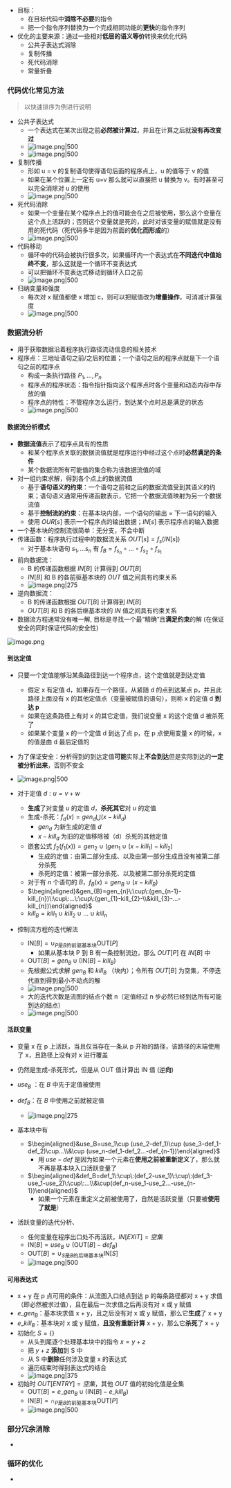 - 目标：
	- 在目标代码中**消除不必要**的指令
	- 把一个指令序列替换为一个完成相同功能的**更快**的指令序列
- 优化的主要来源：通过一些相对**低层的语义等价**转换来优化代码
	- 公共子表达式消除
	- 复制传播
	- 死代码消除
	- 常量折叠
### 代码优化常见方法
>以快速排序为例进行说明
- 公共子表达式
	- 一个表达式在某次出现之前**必然被计算过**，并且在计算之后就**没有再改变过**
	- ![image.png|500](https://thdlrt.oss-cn-beijing.aliyuncs.com/20240511230721.png)
	- ![image.png|500](https://thdlrt.oss-cn-beijing.aliyuncs.com/20240511230838.png)
- 复制传播
	- 形如 u = v 的复制语句使得语句后面的程序点上，u 的值等于 v 的值
	- 如果在某个位置上一定有 u=v 那么就可以直接把 u 替换为 v。有时甚至可以完全消除对 u 的使用
	- ![image.png|500](https://thdlrt.oss-cn-beijing.aliyuncs.com/20240511231300.png)
- 死代码消除
	- 如果一个变量在某个程序点上的值可能会在之后被使用，那么这个变量在这个点上活跃的；否则这个变量就是死的，此时对该变量的赋值就是没有用的死代码（死代码多半是因为前面的**优化而形成**的）
	- ![image.png|500](https://thdlrt.oss-cn-beijing.aliyuncs.com/20240511231418.png)
- 代码移动
	- 循环中的代码会被执行很多次，如果循环内一个表达式在**不同迭代中值始终不变**，那么这就是一个循环不变表达式
	- 可以把循环不变表达式移动到循环入口之前
	- ![image.png|500](https://thdlrt.oss-cn-beijing.aliyuncs.com/20240511231541.png)
- 归纳变量和强度
	- 每次对 x 赋值都使 x 增加 c，则可以把赋值改为**增量操作**，可消减计算强度
	- ![image.png|500](https://thdlrt.oss-cn-beijing.aliyuncs.com/20240511231652.png)

### 数据流分析
- 用于获取数据沿着程序执行路径流动信息的相关技术
- 程序点：三地址语句之前/之后的位置；一个语句之后的程序点就是下一个语句之前的程序点
	- 构成一条执行路径 $P_{1},\dots,P_{n}$
	- 程序点的程序状态：指令指针指向这个程序点时各个变量和动态内存中存放的值
	- 程序点的特性：不管程序怎么运行，到达某个点时总是满足的状态
	- ![image.png|500](https://thdlrt.oss-cn-beijing.aliyuncs.com/20240511232722.png)
#### 数据流分析模式
- **数据流值**表示了程序点具有的性质
	- 和某个程序点关联的数据流值就是程序运行中经过这个点时**必然满足的条件**
	- 某个数据流所有可能值的集合称为该数据流值的域
- 对一组约束求解，得到各个点上的数据流值
	- 基于**语句语义的约束**：一个语句之前和之后的数据流值受到其语义的约束；语句语义通常用传递函数表示，它把一个数据流值映射为另一个数据流值
	- 基于**控制流的约束**：在基本块内部，一个语句的输出 = 下一语句的输入
	- 使用 $OUR[s]$ 表示一个程序点的输出数据；$IN[s]$ 表示程序点的输入数据
- 一个基本块的控制流很简单：无分支，不会中断
- 传递函数：程序执行过程中的数据流关系 $OUT[s]=f_{s}(IN[s])$
	- 对于基本块语句 $s_{1},\dots s_{n}$ 有 $f_B=f_{s_n}\circ...\circ f_{s_2}\circ f_{s_1}$
- 前向数据流：
	- B 的传递函数根据 $IN[B]$ 计算得到 $OUT[B]$
	- $IN[B]$ 和 B 的各前驱基本块的 $OUT$ 值之间具有约束关系
	- ![image.png|275](https://thdlrt.oss-cn-beijing.aliyuncs.com/20240512000257.png)
- 逆向数据流：
	- B 的传递函数根据 $OUT[B]$ 计算得到 $IN[B]$
	- $OUT[B]$ 和 B 的各后继基本块的 $IN$ 值之间具有约束关系
- 数据流方程通常没有唯一解, 目标是寻找一个最“精确”且**满足约束**的解 (在保证安全的同时保证代码的安全性)

![image.png](https://thdlrt.oss-cn-beijing.aliyuncs.com/20240512010437.png)
#### 到达定值
- 只要一个定值能够沿某条路径到达一个程序点，这个定值就是到达定值
	- 假定 x 有定值 d，如果存在一个路径，从紧随 d 的点到达某点 p，并且此路径上面没有 x 的其他定值点（变量被赋值的语句），则称 x 的定值 d **到达 p**
	- 如果在这条路径上有对 x 的其它定值，我们说变量 x 的这个定值 d 被杀死了
	- 如果某个变量 x 的一个定值 d 到达了点 p，在 p 点使用变量 x 的时候，x 的值是由 d 最后定值的
- 为了保证安全：分析得到的到达定值**可能**实际上**不会到达**但是实际到达的**一定被分析出来**，否则不安全
- ![image.png|500](https://thdlrt.oss-cn-beijing.aliyuncs.com/20240512001957.png)

- 对于定值 $d:u=v+w$
	- **生成**了对变量 $u$ 的定值 $d$，**杀死其它**对 $u$ 的定值
	- 生成-杀死：$f_{d}(x)=gen_{d}\bigcup (x-kill_{d})$
		- $gen_{d}$ 为新生成的定值 $d$
		- $x-kill_{d}$ 为旧的定值移除被（d）杀死的其他定值
	- 嵌套公式 $f_2(f_1(x))=gen_2\:\cup\:(gen_1\:\cup\:(x-kill_1)-kill_2)$
		- 生成的定值：由第二部分生成、以及由第一部分生成且没有被第二部分杀死
		- 杀死的定值：被第一部分杀死、以及被第二部分杀死的定值
	- 对于有 $n$ 个语句的 $B$，$f_{B}(x)=gen_{B}\:\cup\:(x-kill_{B})$
	- $\begin{aligned}&gen_{B}=gen_{n}\:\cup\:(gen_{n-1}-kill_{n})\:\cup\:...\:\cup\:(gen_{1}-kill_{2}-\\&kill_{3}-...-kill_{n})\end{aligned}$
	- $kill_B=kill_1\:\cup\:kill_2\:\cup\:...\:\cup\:kill_n$
- 控制流方程的迭代解法
	- $\mathrm{IN}[B]=\cup_{P\text{是}B\text{的前驱基本块}}\mathrm{OUT}[P]$
		- 如果从基本块 P 到 B 有一条控制流边，那么 $OUT[P]$ 在 $IN[B]$ 中
	- $\mathrm{OUT}[B]=gen_{B}\cup (\mathrm{IN}[B]-kill_{B})$
	- 先根据公式求解 $gen_{B}$ 和 $kill_{B}$ （块内）；令所有 $OUT[B]$ 为空集，不停迭代直到得到最小不动点的解
	- ![image.png|500](https://thdlrt.oss-cn-beijing.aliyuncs.com/20240512005152.png)
	- 大的迭代次数是流图的结点个数 n（定值经过 n 步必然已经到达所有可能到达的结点）
	- ![image.png|500](https://thdlrt.oss-cn-beijing.aliyuncs.com/20240512005452.png)
#### 活跃变量
- 变量 x 在 p 上活跃，当且仅当存在一条从 p 开始的路径，该路径的末端使用了 x，且路径上没有对 x 进行覆盖
- 仍然是生成-杀死形式，但是从 OUT 值计算出 IN 值 (逆**向**)
- $use_{B}$ ：在 $B$ 中先于定值被使用
- $def_{B}$：在 $B$ 中使用之前就被定值
	- ![image.png|275](https://thdlrt.oss-cn-beijing.aliyuncs.com/20240512011331.png)
- 基本块中有
	- $\begin{aligned}&use_B=use_1\cup (use_2-def_1)\cup (use_3-def_1-def_2)\cup...\\&\cup (use_n-def_1-def_2...-def_{n-1})\end{aligned}$
		- 用 $use-def$ 是因为如果一个元素在**使用之前被重新定义**了，那么就不再是基本块入口活跃变量了
	- $\begin{aligned}&def_B=def_1\:\cup\:(def_2-use_1)\:\cup\:(def_3-use_1-use_2)\:\cup\:...\\&\cup(def_n-use_1-use_2...-use_{n-1})\end{aligned}$
		- 如果一个元素在重定义之前被使用了，自然是活跃变量（只要被**使用了就是**）

- 活跃变量的迭代分析、
	- 任何变量在程序出口处不再活跃，$IN[EXIT] = 空集$
	- $\mathrm{IN}[B]=use_B\:\cup\:(\mathrm{OUT}[B]-def_B)$
	- $\mathrm{OUT}[B]=\cup_{S\text{是}B\text{的后继基本块}}\mathrm{IN}[S]$
	- ![image.png|500](https://thdlrt.oss-cn-beijing.aliyuncs.com/20240512011925.png)
#### 可用表达式
- x + y 在 p 点可用的条件：从流图入口结点到达 p 的每条路径都对 x + y 求值（即必然被求过值），且在最后一次求值之后再没有对 x 或 y 赋值
- $e\_gen_{B}$：基本块求值 x + y，且之后没有对 x 或 y 赋值，那么它**生成**了 x + y
- $e\_kill_{B}$：基本块对 x 或 y 赋值，**且没有重新计算** x + y，那么它**杀死**了 x + y
- 初始化 $S = \{ \}$
	- 从头到尾逐个处理基本块中的指令 $x = y + z$
	- 把 $y + z$ **添加**到 S 中
	- 从 S 中**删除**任何涉及变量 x 的表达式
	- 遍历结束时得到表达式的结合
	- ![image.png|375](https://thdlrt.oss-cn-beijing.aliyuncs.com/20240512014405.png)
- 初始时 $OUT[ENTRY] = 空集$，其他 $OUT$ 值的初始化值是全集
	- $\mathrm{OUT}[B]=e\_gen_B\cup(\mathrm{IN}[B]-e\_kill_B)$
	- $\mathrm{IN}[B]=\cap_{P\text{是}B\text{的前驱基本块}}\mathrm{OUT}[P]$
	- ![image.png|500](https://thdlrt.oss-cn-beijing.aliyuncs.com/20240512014903.png)

### 部分冗余消除
- 
### 循环的优化
- 